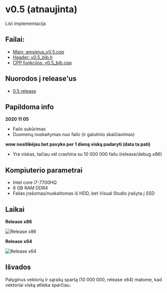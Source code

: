 # v0.5 (atnaujinta)
List implementacija
## Failai:
* [Main: amsiejus_v0.5.cpp](https://github.com/iLoveCepelinai/Objektinis_programavimas/blob/v_0.51/amsiejus_v0.5/amsiejus_v0.5.cpp)
* [Header: v0.5_bib.h](https://github.com/iLoveCepelinai/Objektinis_programavimas/blob/v_0.51/amsiejus_v0.5/v0.5_bib.h)
* [CPP funkcijos: v0.5_bib.cpp](https://github.com/iLoveCepelinai/Objektinis_programavimas/blob/v_0.51/amsiejus_v0.5/v0.5_bib.cpp)
## Nuorodos į release'us
* [0.5 release](https://github.com/iLoveCepelinai/Objektinis_programavimas/releases/tag/v0.5)
## Papildoma info
**2020 11 05**
* Failo sukūrimas
* Duomenų nuskaitymas nuo failo (ir galutinio skaičiavimas)

**wow nesitikėjau bet pavyko per 1 dieną viską padaryti (data ta pati)**
* Yra viskas, tačiau vėl crashina su 10 000 000 failu (release/debug x86)
## Kompiuterio parametrai
* Intel core i7-7700HQ
* 8 GB RAM DDR4
* Failas įrašomas/nuskaitomas iš HDD, bet Visual Studio įrašyta į SSD
## Laikai
**Release x86**

![Release x86](https://github.com/iLoveCepelinai/Objektinis_programavimas/blob/v_0.5/list_x86.png?raw=true)

**Release x64**

![Release x64](https://github.com/iLoveCepelinai/Objektinis_programavimas/blob/v_0.5/list_x64.png?raw=true)

## Išvados
Palyginus vektorių ir sąrašų spartą (10 000 000, release x64) matome, kad vektoriai viską atlieka sparčiau.
